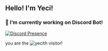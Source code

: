 ## Hello! I'm Yeci!
### 🔭 I’m currently working on Discord Bot!

[![Discord Presence](https://lanyard.cnrad.dev/api/283946584461410305)](https://discord.com/users/283946584461410305)

you are the ![yeci](https://moe-counter.glitch.me/get/@:yeci226?theme=asoul)th visitor!
